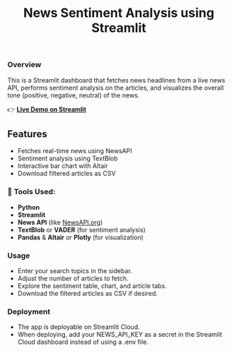 <header>

<!--
  <<< Author notes: Course header >>>
  Include a 1280×640 image, course title in sentence case, and a concise description in emphasis.
  In your repository settings: enable template repository, add your 1280×640 social image, auto delete head branches.
  Add your open source license, GitHub uses MIT license.
-->

# News Sentiment Analysis using Streamlit

</header>

### Overview
This is a Streamlit dashboard that fetches news headlines from a live news API, performs sentiment analysis on the articles, and visualizes the overall tone (positive, negative, neutral) of the news.

👉 **[Live Demo on Streamlit](https://sofiya-medyamin-news-sentiment-analysis.streamlit.app/)**

## Features
- Fetches real-time news using NewsAPI
- Sentiment analysis using TextBlob
- Interactive bar chart with Altair
- Download filtered articles as CSV

### 🧰 **Tools  Used**:
- **Python**
- **Streamlit**
- **News API** (like [NewsAPI.org](https://newsapi.org/))
- **TextBlob** or **VADER** (for sentiment analysis)
- **Pandas** & **Altair** or **Plotly** (for visualization)

### Usage
- Enter your search topics in the sidebar.
- Adjust the number of articles to fetch.
- Explore the sentiment table, chart, and article tabs.
- Download the filtered articles as CSV if desired.

### Deployment
- The app is deployable on Streamlit Cloud.
- When deploying, add your NEWS_API_KEY as a secret in the Streamlit Cloud dashboard instead of using a .env file.
